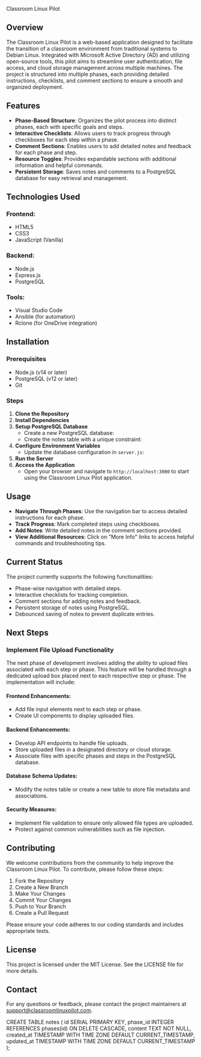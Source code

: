 Classroom Linux Pilot
## Overview
The Classroom Linux Pilot is a web-based application designed to facilitate the transition of a classroom environment from traditional systems to Debian Linux. Integrated with Microsoft Active Directory (AD) and utilizing open-source tools, this pilot aims to streamline user authentication, file access, and cloud storage management across multiple machines. The project is structured into multiple phases, each providing detailed instructions, checklists, and comment sections to ensure a smooth and organized deployment.

## Features
- **Phase-Based Structure**: Organizes the pilot process into distinct phases, each with specific goals and steps.
- **Interactive Checklists**: Allows users to track progress through checkboxes for each step within a phase.
- **Comment Sections**: Enables users to add detailed notes and feedback for each phase and step.
- **Resource Toggles**: Provides expandable sections with additional information and helpful commands.
- **Persistent Storage**: Saves notes and comments to a PostgreSQL database for easy retrieval and management.

## Technologies Used
### Frontend:
- HTML5
- CSS3
- JavaScript (Vanilla)

### Backend:
- Node.js
- Express.js
- PostgreSQL

### Tools:
- Visual Studio Code
- Ansible (for automation)
- Rclone (for OneDrive integration)

## Installation
### Prerequisites
- Node.js (v14 or later)
- PostgreSQL (v12 or later)
- Git

### Steps
1. **Clone the Repository**
2. **Install Dependencies**
3. **Setup PostgreSQL Database**
    - Create a new PostgreSQL database:
    - Create the notes table with a unique constraint:
4. **Configure Environment Variables**
    - Update the database configuration in `server.js`:
5. **Run the Server**
6. **Access the Application**
    - Open your browser and navigate to `http://localhost:3000` to start using the Classroom Linux Pilot application.

## Usage
- **Navigate Through Phases**: Use the navigation bar to access detailed instructions for each phase.
- **Track Progress**: Mark completed steps using checkboxes.
- **Add Notes**: Write detailed notes in the comment sections provided.
- **View Additional Resources**: Click on "More Info" links to access helpful commands and troubleshooting tips.

## Current Status
The project currently supports the following functionalities:
- Phase-wise navigation with detailed steps.
- Interactive checklists for tracking completion.
- Comment sections for adding notes and feedback.
- Persistent storage of notes using PostgreSQL.
- Debounced saving of notes to prevent duplicate entries.

## Next Steps
### Implement File Upload Functionality
The next phase of development involves adding the ability to upload files associated with each step or phase. This feature will be handled through a dedicated upload box placed next to each respective step or phase. The implementation will include:

#### Frontend Enhancements:
- Add file input elements next to each step or phase.
- Create UI components to display uploaded files.

#### Backend Enhancements:
- Develop API endpoints to handle file uploads.
- Store uploaded files in a designated directory or cloud storage.
- Associate files with specific phases and steps in the PostgreSQL database.

#### Database Schema Updates:
- Modify the notes table or create a new table to store file metadata and associations.

#### Security Measures:
- Implement file validation to ensure only allowed file types are uploaded.
- Protect against common vulnerabilities such as file injection.

## Contributing
We welcome contributions from the community to help improve the Classroom Linux Pilot. To contribute, please follow these steps:

1. Fork the Repository
2. Create a New Branch
3. Make Your Changes
4. Commit Your Changes
5. Push to Your Branch
6. Create a Pull Request

Please ensure your code adheres to our coding standards and includes appropriate tests.

## License
This project is licensed under the MIT License. See the LICENSE file for more details.

## Contact
For any questions or feedback, please contact the project maintainers at support@classroomlinuxpilot.com.

CREATE TABLE notes (
    id SERIAL PRIMARY KEY,
    phase_id INTEGER REFERENCES phases(id) ON DELETE CASCADE,
    content TEXT NOT NULL,
    created_at TIMESTAMP WITH TIME ZONE DEFAULT CURRENT_TIMESTAMP,
    updated_at TIMESTAMP WITH TIME ZONE DEFAULT CURRENT_TIMESTAMP
);
